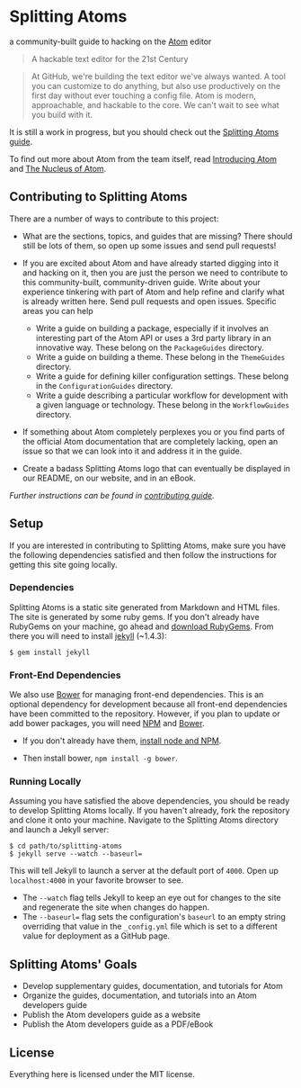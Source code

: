# Splitting Atoms

a community-built guide to hacking on the [Atom](https://atom.io) editor

> A hackable text editor for the 21st Century

> At GitHub, we're building the text editor we've always wanted. A tool you
> can customize to do anything, but also use productively on the first day
> without ever touching a config file. Atom is modern, approachable, and
> hackable to the core. We can't wait to see what you build with it.

It is still a work in progress, but you should check out the
[Splitting Atoms guide](http://jbranchaud.github.io/splitting-atoms/).

To find out more about Atom from the team itself, read
[Introducing Atom](http://blog.atom.io/2014/02/26/introducing-atom.html) and
[The Nucleus of Atom](http://blog.atom.io/2014/02/26/the-nucleus-of-atom.html).

## Contributing to Splitting Atoms

There are a number of ways to contribute to this project:

- What are the sections, topics, and guides that are missing? There should
still be lots of them, so open up some issues and send pull requests!

- If you are excited about Atom and have already started digging into it and
hacking on it, then you are just the person we need to contribute to this
community-built, community-driven guide. Write about your experience tinkering
with part of Atom and help refine and clarify what is already written here.
Send pull requests and open issues. Specific areas you can help
  - Write a guide on building a package, especially if it involves an interesting
  part of the Atom API or uses a 3rd party library in an innovative way. These
  belong on the `PackageGuides` directory.
  - Write a guide on building a theme. These belong in the `ThemeGuides` directory.
  - Write a guide for defining killer configuration settings. These belong in the
  `ConfigurationGuides` directory.
  - Write a guide describing a particular workflow for development with a given
  language or technology. These belong in the `WorkflowGuides` directory.

- If something about Atom completely perplexes you or you find parts of the
official Atom documentation that are completely lacking, open an issue so that
we can look into it and address it in the guide.

- Create a badass Splitting Atoms logo that can eventually be displayed in our
README, on our website, and in an eBook.

*Further instructions can be found in [contributing guide](CONTRIBUTING.md).*

## Setup

If you are interested in contributing to Splitting Atoms, make sure you have the following dependencies satisfied and then follow the instructions for getting this site going locally.

### Dependencies

Splitting Atoms is a static site generated from Markdown and HTML files. The site is generated by some ruby gems. If you don't already have RubyGems on your machine, go ahead and [download RubyGems](https://rubygems.org/pages/download). From there you will need to install [jekyll](http://jekyllrb.com/) (~1.4.3):

    $ gem install jekyll

### Front-End Dependencies

We also use [Bower](http://bower.io/) for managing front-end dependencies. This is an optional dependency for development because all front-end dependencies have been committed to the repository. However, if you plan to update or add bower packages, you will need [NPM]() and [Bower]().

- If you don't already have them, [install node and NPM](http://www.joyent.com/blog/installing-node-and-npm/).

- Then install bower, `npm install -g bower`.

### Running Locally

Assuming you have satisfied the above dependencies, you should be ready to develop Splitting Atoms locally. If you haven't already, fork the repository and clone it onto your machine. Navigate to the Splitting Atoms directory and launch a Jekyll server:

    $ cd path/to/splitting-atoms
    $ jekyll serve --watch --baseurl=

This will tell Jekyll to launch a server at the default port of `4000`. Open up `localhost:4000` in your favorite browser to see.

- The `--watch` flag tells Jekyll to keep an eye out for changes to the site and regenerate the site when changes do happen.
- The `--baseurl=` flag sets the configuration's `baseurl` to an empty string overriding that value in the `_config.yml` file which is set to a different value for deployment as a GitHub page.

## Splitting Atoms' Goals

- Develop supplementary guides, documentation, and tutorials for Atom
- Organize the guides, documentation, and tutorials into an Atom developers
  guide
- Publish the Atom developers guide as a website
- Publish the Atom developers guide as a PDF/eBook

## License

Everything here is licensed under the MIT license.
